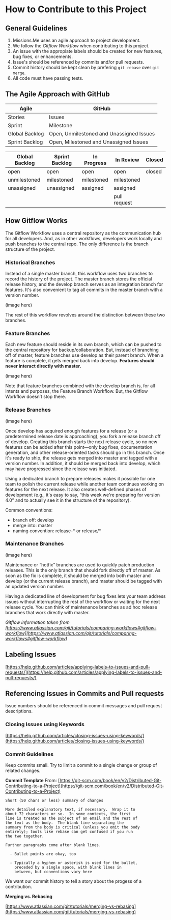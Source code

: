 # How to Contribute to this Project

## General Guidelines

1. Missions.Me uses an agile approach to project development.
2. We follow the *Gitflow Workflow* when contributing to this project.
3. An issue with the appropiate labels should be created for new features, bug fixes, or enhancements.
4. Issue's should be referenced by commits and/or pull requests.
5. Commit history should be kept clean by prefering `git rebase` over `git merge`.
6. All code must have passing tests.

## The Agile Approach with GitHub

| Agile          | GitHub                                   |
| -------------- | ---------------------------------------- |
| Stories        | Issues                                   |
| Sprint         | Milestone                                |
| Global Backlog | Open, Unmilestoned and Unassigned Issues |
| Sprint Backlog | Open, Milestoned and Unassigned Issues   |

| Global Backlog | Sprint Backlog | In Progress | In Review    | Closed |
| -------------- | -------------- | ----------- | ------------ | ------ |
| open           | open           | open        | open         | closed |
| unmilestoned   | milestoned     | milestoned  | milestoned   |        |
| unassigned     | unassigned     | assigned    | assigned     |        |
|                |                |             | pull request |        |

## How Gitflow Works

The Gitflow Workflow uses a central repository as the communication hub for all developers. And, as in other workflows, developers work locally and push branches to the central repo. The only difference is the branch structure of the project.

### Historical Branches

Instead of a single master branch, this workflow uses two branches to record the history of the project. The master branch stores the official release history, and the develop branch serves as an integration branch for features. It's also convenient to tag all commits in the master branch with a version number.

(image here)

The rest of this workflow revolves around the distinction between these two branches.

### Feature Branches

Each new feature should reside in its own branch, which can be pushed to the central repository for backup/collaboration. But, instead of branching off of master, feature branches use develop as their parent branch. When a feature is complete, it gets merged back into develop. **Features should never interact directly with master.**

(image here)

Note that feature branches combined with the develop branch is, for all intents and purposes, the Feature Branch Workflow. But, the Gitflow Workflow doesn’t stop there.

### Release Branches

(image here)

Once develop has acquired enough features for a release (or a predetermined release date is approaching), you fork a release branch off of develop. Creating this branch starts the next release cycle, so no new features can be added after this point—only bug fixes, documentation generation, and other release-oriented tasks should go in this branch. Once it's ready to ship, the release gets merged into master and tagged with a version number. In addition, it should be merged back into develop, which may have progressed since the release was initiated.

Using a dedicated branch to prepare releases makes it possible for one team to polish the current release while another team continues working on features for the next release. It also creates well-defined phases of development (e.g., it's easy to say, “this week we're preparing for version 4.0” and to actually see it in the structure of the repository).

Common conventions:

- branch off: develop
- merge into: master
- naming convention: release-* or release/*

### Maintenance Branches

(image here)

Maintenance or “hotfix” branches are used to quickly patch production releases. This is the only branch that should fork directly off of master. As soon as the fix is complete, it should be merged into both master and develop (or the current release branch), and master should be tagged with an updated version number.

Having a dedicated line of development for bug fixes lets your team address issues without interrupting the rest of the workflow or waiting for the next release cycle. You can think of maintenance branches as ad hoc release branches that work directly with master.

*Gitflow information taken from [https://www.atlassian.com/git/tutorials/comparing-workflows#gitflow-workflow](https://www.atlassian.com/git/tutorials/comparing-workflows#gitflow-workflow)*

## Labeling Issues

[https://help.github.com/articles/applying-labels-to-issues-and-pull-requests/](https://help.github.com/articles/applying-labels-to-issues-and-pull-requests/)

## Referencing Issues in Commits and Pull requests

Issue numbers should be referenced in commit messages and pull request descriptions.

### Closing Issues using Keywords

[https://help.github.com/articles/closing-issues-using-keywords/](https://help.github.com/articles/closing-issues-using-keywords/)

### Commit Guidelines

Keep commits small. Try to limit a commit to a single change or group of related changes.

**Commit Template**
From: [https://git-scm.com/book/en/v2/Distributed-Git-Contributing-to-a-Project](https://git-scm.com/book/en/v2/Distributed-Git-Contributing-to-a-Project)

```
Short (50 chars or less) summary of changes

More detailed explanatory text, if necessary.  Wrap it to
about 72 characters or so.  In some contexts, the first
line is treated as the subject of an email and the rest of
the text as the body.  The blank line separating the
summary from the body is critical (unless you omit the body
entirely); tools like rebase can get confused if you run
the two together.

Further paragraphs come after blank lines.

  - Bullet points are okay, too

  - Typically a hyphen or asterisk is used for the bullet,
    preceded by a single space, with blank lines in
    between, but conventions vary here
```

We want our commit history to tell a story about the progess of a contribution.

**Merging vs. Rebasing**

[https://www.atlassian.com/git/tutorials/merging-vs-rebasing](https://www.atlassian.com/git/tutorials/merging-vs-rebasing)
